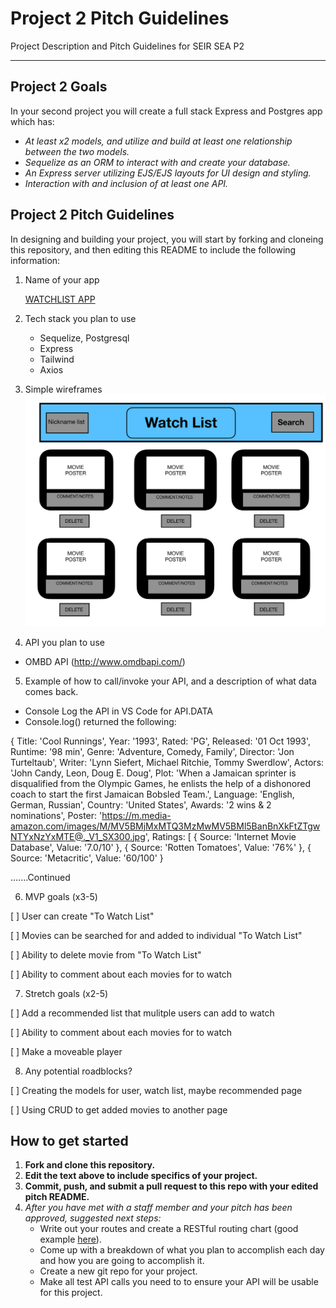 # Project 2 Pitch Guidelines

Project Description and Pitch Guidelines for SEIR SEA P2

---

## Project 2 Goals

In your second project you will create a full stack Express and Postgres app which has:

- _At least x2 models, and utilize and build at least one relationship between the two models._
- _Sequelize as an ORM to interact with and create your database._
- _An Express server utilizing EJS/EJS layouts for UI design and styling._
- _Interaction with and inclusion of at least one API._

## Project 2 Pitch Guidelines

In designing and building your project, you will start by forking and cloneing this repository, and then editing this README to include the following information:

1. Name of your app

   [WATCHLIST APP](https://my-movie-watchlists.herokuapp.com/)

2. Tech stack you plan to use

   - Sequelize, Postgresql
   - Express
   - Tailwind
   - Axios

3. Simple wireframes
   ![Wirefram for Project 1](img/P2_WIREFRAME.jpg)

4. API you plan to use

- OMBD API (http://www.omdbapi.com/)

5. Example of how to call/invoke your API, and a description of what data comes back.

- Console Log the API in VS Code for API.DATA
- Console.log() returned the following:

{
Title: 'Cool Runnings',
Year: '1993',
Rated: 'PG',
Released: '01 Oct 1993',
Runtime: '98 min',
Genre: 'Adventure, Comedy, Family',
Director: 'Jon Turteltaub',
Writer: 'Lynn Siefert, Michael Ritchie, Tommy Swerdlow',
Actors: 'John Candy, Leon, Doug E. Doug',
Plot: 'When a Jamaican sprinter is disqualified from the Olympic Games, he enlists the help of a dishonored coach to start the first Jamaican Bobsled Team.',
Language: 'English, German, Russian',
Country: 'United States',
Awards: '2 wins & 2 nominations',
Poster: 'https://m.media-amazon.com/images/M/MV5BMjMxMTQ3MzMwMV5BMl5BanBnXkFtZTgwNTYxNzYxMTE@._V1_SX300.jpg',
Ratings: [
{ Source: 'Internet Movie Database', Value: '7.0/10' },
{ Source: 'Rotten Tomatoes', Value: '76%' },
{ Source: 'Metacritic', Value: '60/100' }

.......Continued

6. MVP goals (x3-5)

[ ] User can create "To Watch List"

[ ] Movies can be searched for and added to individual "To Watch List"

[ ] Ability to delete movie from "To Watch List"

[ ] Ability to comment about each movies for to watch

7. Stretch goals (x2-5)

[ ] Add a recommended list that mulitple users can add to watch

[ ] Ability to comment about each movies for to watch

[ ] Make a moveable player

8. Any potential roadblocks?

[ ] Creating the models for user, watch list, maybe recommended page

[ ] Using CRUD to get added movies to another page

## How to get started

1. **Fork and clone this repository.**
2. **Edit the text above to include specifics of your project.**
3. **Commit, push, and submit a pull request to this repo with your edited pitch README.**
4. _After you have met with a staff member and your pitch has been approved, suggested next steps:_
   - Write out your routes and create a RESTful routing chart (good example [here](https://gk-hynes.github.io/restful-routes-chart/)).
   - Come up with a breakdown of what you plan to accomplish each day and how you are going to accomplish it.
   - Create a new git repo for your project.
   - Make all test API calls you need to to ensure your API will be usable for this project.
